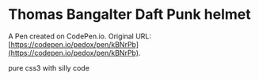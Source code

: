 # Thomas Bangalter Daft Punk helmet

A Pen created on CodePen.io. Original URL: [https://codepen.io/pedox/pen/kBNrPb](https://codepen.io/pedox/pen/kBNrPb).

pure css3 with silly code